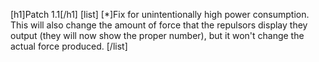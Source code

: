 [h1]Patch 1.1[/h1]
[list]
[*]Fix for unintentionally high power consumption. This will also change the amount of force that the repulsors display they output (they will now show the proper number), but it won't change the actual force produced.
[/list]